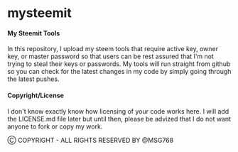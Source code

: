# mysteemit

#### My Steemit Tools
In this repository, I upload my steem tools that require active key, owner key, or master password so that users can be rest assured that I'm not trying to steal their keys or passwords. My tools will run straight from github so you can check for the latest changes in my code by simply going through the latest pushes.

#### Copyright/License
I don't know exactly know how licensing of your code works here. I will add the LICENSE.md file later but until then, please be advized that I do not want anyone to fork or copy my work.

Ⓒ COPYRIGHT - ALL RIGHTS RESERVED BY @MSG768
